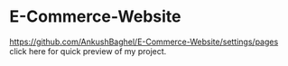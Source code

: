 # E-Commerce-Website
https://github.com/AnkushBaghel/E-Commerce-Website/settings/pages click here for quick preview of my project.
